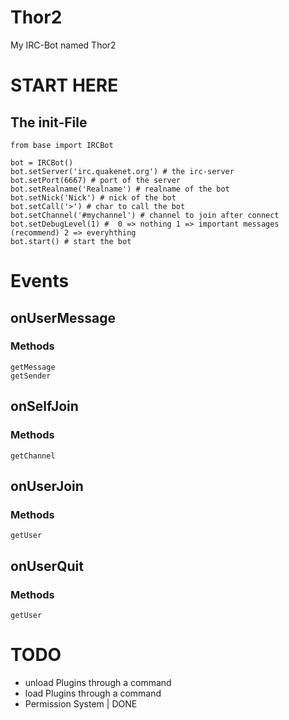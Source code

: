 Thor2
=====

My IRC-Bot named Thor2

START HERE
==========
## The __init__-File
    from base import IRCBot
    
    bot = IRCBot()
    bot.setServer('irc.quakenet.org') # the irc-server
    bot.setPort(6667) # port of the server
    bot.setRealname('Realname') # realname of the bot
    bot.setNick('Nick') # nick of the bot
    bot.setCall('>') # char to call the bot
    bot.setChannel('#mychannel') # channel to join after connect
    bot.setDebugLevel(1) #  0 => nothing 1 => important messages (recommend) 2 => everyhthing
    bot.start() # start the bot

Events
======
## onUserMessage
### Methods
    getMessage  
    getSender
## onSelfJoin
### Methods
    getChannel
## onUserJoin
### Methods
    getUser
## onUserQuit
### Methods
    getUser

TODO
====
- unload Plugins through a command
- load Plugins through a command
- Permission System | DONE
